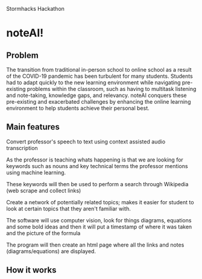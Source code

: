 Stormhacks Hackathon 

# noteAI!
## Problem

The transition from traditional in-person school to online school as a result of the COVID-19 pandemic has been turbulent for many students. Students had to adapt quickly to the new learning environment while navigating pre-existing problems within the classroom, such as having to multitask listening and note-taking, knowledge gaps, and relevancy. noteAI conquers these pre-existing and exacerbated challenges by enhancing the online learning environment to help students achieve their personal best.

## Main features 

Convert professor's speech to text using context assisted audio transcription 

As the professor is teaching whats happening is that we are looking for keywords such as nouns and key technical terms the professor mentions using machine learning. 

These keywords will then be used to perform a search through Wikipedia (web scrape and collect links) 

Create a network of potentially related topics; makes it easier for student to look at certain topics that they aren't familiar with. 

The software will use computer vision, look for things diagrams, equations and some bold ideas and then it will put a timestamp of where it was taken and the picture of the formula  

The program will then create an html page where all the links and notes (diagrams/equations) are displayed.

## How it works
